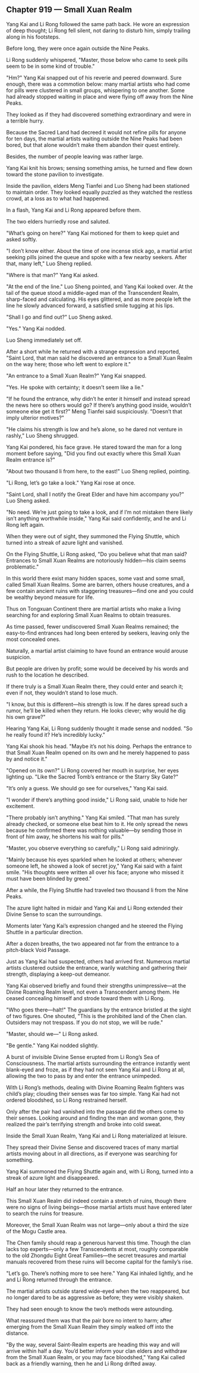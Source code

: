 ## Chapter 919 — Small Xuan Realm

Yang Kai and Li Rong followed the same path back. He wore an expression of deep thought; Li Rong fell silent, not daring to disturb him, simply trailing along in his footsteps.

Before long, they were once again outside the Nine Peaks.

Li Rong suddenly whispered, "Master, those below who came to seek pills seem to be in some kind of trouble."

"Hm?" Yang Kai snapped out of his reverie and peered downward. Sure enough, there was a commotion below: many martial artists who had come for pills were clustered in small groups, whispering to one another. Some had already stopped waiting in place and were flying off away from the Nine Peaks.

They looked as if they had discovered something extraordinary and were in a terrible hurry.

Because the Sacred Land had decreed it would not refine pills for anyone for ten days, the martial artists waiting outside the Nine Peaks had been bored, but that alone wouldn’t make them abandon their quest entirely.

Besides, the number of people leaving was rather large.

Yang Kai knit his brows; sensing something amiss, he turned and flew down toward the stone pavilion to investigate.

Inside the pavilion, elders Meng Tianfei and Luo Sheng had been stationed to maintain order. They looked equally puzzled as they watched the restless crowd, at a loss as to what had happened.

In a flash, Yang Kai and Li Rong appeared before them.

The two elders hurriedly rose and saluted.

"What’s going on here?" Yang Kai motioned for them to keep quiet and asked softly.

"I don’t know either. About the time of one incense stick ago, a martial artist seeking pills joined the queue and spoke with a few nearby seekers. After that, many left," Luo Sheng replied.

"Where is that man?" Yang Kai asked.

"At the end of the line." Luo Sheng pointed, and Yang Kai looked over. At the tail of the queue stood a middle-aged man of the Transcendent Realm, sharp-faced and calculating. His eyes glittered, and as more people left the line he slowly advanced forward, a satisfied smile tugging at his lips.

"Shall I go and find out?" Luo Sheng asked.

"Yes." Yang Kai nodded.

Luo Sheng immediately set off.

After a short while he returned with a strange expression and reported, "Saint Lord, that man said he discovered an entrance to a Small Xuan Realm on the way here; those who left went to explore it."

"An entrance to a Small Xuan Realm?" Yang Kai snapped.

"Yes. He spoke with certainty; it doesn’t seem like a lie."

"If he found the entrance, why didn’t he enter it himself and instead spread the news here so others would go? If there’s anything good inside, wouldn’t someone else get it first?" Meng Tianfei said suspiciously. "Doesn’t that imply ulterior motives?"

"He claims his strength is low and he’s alone, so he dared not venture in rashly," Luo Sheng shrugged.

Yang Kai pondered, his face grave. He stared toward the man for a long moment before saying, "Did you find out exactly where this Small Xuan Realm entrance is?"

"About two thousand li from here, to the east!" Luo Sheng replied, pointing.

"Li Rong, let’s go take a look." Yang Kai rose at once.

"Saint Lord, shall I notify the Great Elder and have him accompany you?" Luo Sheng asked.

"No need. We’re just going to take a look, and if I’m not mistaken there likely isn’t anything worthwhile inside," Yang Kai said confidently, and he and Li Rong left again.

When they were out of sight, they summoned the Flying Shuttle, which turned into a streak of azure light and vanished.

On the Flying Shuttle, Li Rong asked, "Do you believe what that man said? Entrances to Small Xuan Realms are notoriously hidden—his claim seems problematic."

In this world there exist many hidden spaces, some vast and some small, called Small Xuan Realms. Some are barren, others house creatures, and a few contain ancient ruins with staggering treasures—find one and you could be wealthy beyond measure for life.

Thus on Tongxuan Continent there are martial artists who make a living searching for and exploring Small Xuan Realms to obtain treasures.

As time passed, fewer undiscovered Small Xuan Realms remained; the easy-to-find entrances had long been entered by seekers, leaving only the most concealed ones.

Naturally, a martial artist claiming to have found an entrance would arouse suspicion.

But people are driven by profit; some would be deceived by his words and rush to the location he described.

If there truly is a Small Xuan Realm there, they could enter and search it; even if not, they wouldn’t stand to lose much.

"I know, but this is different—his strength is low. If he dares spread such a rumor, he’ll be killed when they return. He looks clever; why would he dig his own grave?"

Hearing Yang Kai, Li Rong suddenly thought it made sense and nodded. "So he really found it? He’s incredibly lucky."

Yang Kai shook his head. "Maybe it’s not his doing. Perhaps the entrance to that Small Xuan Realm opened on its own and he merely happened to pass by and notice it."

"Opened on its own?" Li Rong covered her mouth in surprise, her eyes lighting up. "Like the Sacred Tomb’s entrance or the Starry Sky Gate?"

"It’s only a guess. We should go see for ourselves," Yang Kai said.

"I wonder if there’s anything good inside," Li Rong said, unable to hide her excitement.

"There probably isn’t anything." Yang Kai smiled. "That man has surely already checked, or someone else beat him to it. He only spread the news because he confirmed there was nothing valuable—by sending those in front of him away, he shortens his wait for pills."

"Master, you observe everything so carefully," Li Rong said admiringly.

"Mainly because his eyes sparkled when he looked at others; whenever someone left, he showed a look of secret joy," Yang Kai said with a faint smile. "His thoughts were written all over his face; anyone who missed it must have been blinded by greed."

After a while, the Flying Shuttle had traveled two thousand li from the Nine Peaks.

The azure light halted in midair and Yang Kai and Li Rong extended their Divine Sense to scan the surroundings.

Moments later Yang Kai’s expression changed and he steered the Flying Shuttle in a particular direction.

After a dozen breaths, the two appeared not far from the entrance to a pitch-black Void Passage.

Just as Yang Kai had suspected, others had arrived first. Numerous martial artists clustered outside the entrance, warily watching and gathering their strength, displaying a keep-out demeanor.

Yang Kai observed briefly and found their strengths unimpressive—at the Divine Roaming Realm level, not even a Transcendent among them. He ceased concealing himself and strode toward them with Li Rong.

"Who goes there—halt!" The guardians by the entrance bristled at the sight of two figures. One shouted, "This is the prohibited land of the Chen clan. Outsiders may not trespass. If you do not stop, we will be rude."

"Master, should we—" Li Rong asked.

"Be gentle." Yang Kai nodded slightly.

A burst of invisible Divine Sense erupted from Li Rong’s Sea of Consciousness. The martial artists surrounding the entrance instantly went blank-eyed and froze, as if they had not seen Yang Kai and Li Rong at all, allowing the two to pass by and enter the entrance unimpeded.

With Li Rong’s methods, dealing with Divine Roaming Realm fighters was child’s play; clouding their senses was far too simple. Yang Kai had not ordered bloodshed, so Li Rong restrained herself.

Only after the pair had vanished into the passage did the others come to their senses. Looking around and finding the man and woman gone, they realized the pair’s terrifying strength and broke into cold sweat.

Inside the Small Xuan Realm, Yang Kai and Li Rong materialized at leisure.

They spread their Divine Sense and discovered traces of many martial artists moving about in all directions, as if everyone was searching for something.

Yang Kai summoned the Flying Shuttle again and, with Li Rong, turned into a streak of azure light and disappeared.

Half an hour later they returned to the entrance.

This Small Xuan Realm did indeed contain a stretch of ruins, though there were no signs of living beings—those martial artists must have entered later to search the ruins for treasure.

Moreover, the Small Xuan Realm was not large—only about a third the size of the Mogu Castle area.

The Chen family should reap a generous harvest this time. Though the clan lacks top experts—only a few Transcendents at most, roughly comparable to the old Zhongdu Eight Great Families—the secret treasures and martial manuals recovered from these ruins will become capital for the family’s rise.

"Let’s go. There’s nothing more to see here." Yang Kai inhaled lightly, and he and Li Rong returned through the entrance.

The martial artists outside stared wide-eyed when the two reappeared, but no longer dared to be as aggressive as before; they were visibly shaken.

They had seen enough to know the two’s methods were astounding.

What reassured them was that the pair bore no intent to harm; after emerging from the Small Xuan Realm they simply walked off into the distance.

"By the way, several Saint-Realm experts are heading this way and will arrive within half a day. You’d better inform your clan elders and withdraw from the Small Xuan Realm, or you may face bloodshed," Yang Kai called back as a friendly warning, then he and Li Rong drifted away.